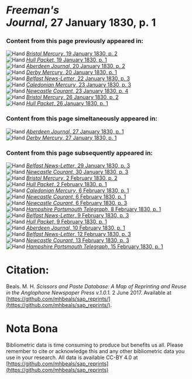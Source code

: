 # *Freeman's Journal*, 27 January 1830, p. 1  
  
### Content from this page previously appeared in:  
![Hand](http://scissorsandpaste.net/wp-content/uploads/2017/06/smallhandpointer.png) [*Bristol Mercury*, 19 January 1830, p. 2](https://mhbeals.github.io/sap_html/Bristol-Mercury/Bristol-Mercury-19-January-1830-p-2)  
![Hand](http://scissorsandpaste.net/wp-content/uploads/2017/06/smallhandpointer.png) [*Hull Packet*, 19 January 1830, p. 1](https://mhbeals.github.io/sap_html/Hull-Packet/Hull-Packet-19-January-1830-p-1)  
![Hand](http://scissorsandpaste.net/wp-content/uploads/2017/06/smallhandpointer.png) [*Aberdeen Journal*, 20 January 1830, p. 2](https://mhbeals.github.io/sap_html/Aberdeen-Journal/Aberdeen-Journal-20-January-1830-p-2)  
![Hand](http://scissorsandpaste.net/wp-content/uploads/2017/06/smallhandpointer.png) [*Derby Mercury*, 20 January 1830, p. 1](https://mhbeals.github.io/sap_html/Derby-Mercury/Derby-Mercury-20-January-1830-p-1)  
![Hand](http://scissorsandpaste.net/wp-content/uploads/2017/06/smallhandpointer.png) [*Belfast News-Letter*, 22 January 1830, p. 3](https://mhbeals.github.io/sap_html/Belfast-News-Letter/Belfast-News-Letter-22-January-1830-p-3)  
![Hand](http://scissorsandpaste.net/wp-content/uploads/2017/06/smallhandpointer.png) [*Caledonian Mercury*, 23 January 1830, p. 3](https://mhbeals.github.io/sap_html/Caledonian-Mercury/Caledonian-Mercury-23-January-1830-p-3)  
![Hand](http://scissorsandpaste.net/wp-content/uploads/2017/06/smallhandpointer.png) [*Newcastle Courant*, 23 January 1830, p. 4](https://mhbeals.github.io/sap_html/Newcastle-Courant/Newcastle-Courant-23-January-1830-p-4)  
![Hand](http://scissorsandpaste.net/wp-content/uploads/2017/06/smallhandpointer.png) [*Bristol Mercury*, 26 January 1830, p. 2](https://mhbeals.github.io/sap_html/Bristol-Mercury/Bristol-Mercury-26-January-1830-p-2)  
![Hand](http://scissorsandpaste.net/wp-content/uploads/2017/06/smallhandpointer.png) [*Hull Packet*, 26 January 1830, p. 1](https://mhbeals.github.io/sap_html/Hull-Packet/Hull-Packet-26-January-1830-p-1)  
  
### Content from this page simeltaneously appeared in:  
![Hand](http://scissorsandpaste.net/wp-content/uploads/2017/06/smallhandpointer.png) [*Aberdeen Journal*, 27 January 1830, p. 1](https://mhbeals.github.io/sap_html/Aberdeen-Journal/Aberdeen-Journal-27-January-1830-p-1)  
![Hand](http://scissorsandpaste.net/wp-content/uploads/2017/06/smallhandpointer.png) [*Derby Mercury*, 27 January 1830, p. 1](https://mhbeals.github.io/sap_html/Derby-Mercury/Derby-Mercury-27-January-1830-p-1)  
  
### Content from this page subsequently appeared in:  
![Hand](http://scissorsandpaste.net/wp-content/uploads/2017/06/smallhandpointer.png) [*Belfast News-Letter*, 29 January 1830, p. 3](https://mhbeals.github.io/sap_html/Belfast-News-Letter/Belfast-News-Letter-29-January-1830-p-3)  
![Hand](http://scissorsandpaste.net/wp-content/uploads/2017/06/smallhandpointer.png) [*Newcastle Courant*, 30 January 1830, p. 3](https://mhbeals.github.io/sap_html/Newcastle-Courant/Newcastle-Courant-30-January-1830-p-3)  
![Hand](http://scissorsandpaste.net/wp-content/uploads/2017/06/smallhandpointer.png) [*Bristol Mercury*, 2 February 1830, p. 2](https://mhbeals.github.io/sap_html/Bristol-Mercury/Bristol-Mercury-2-February-1830-p-2)  
![Hand](http://scissorsandpaste.net/wp-content/uploads/2017/06/smallhandpointer.png) [*Hull Packet*, 2 February 1830, p. 1](https://mhbeals.github.io/sap_html/Hull-Packet/Hull-Packet-2-February-1830-p-1)  
![Hand](http://scissorsandpaste.net/wp-content/uploads/2017/06/smallhandpointer.png) [*Caledonian Mercury*, 6 February 1830, p. 1](https://mhbeals.github.io/sap_html/Caledonian-Mercury/Caledonian-Mercury-6-February-1830-p-1)  
![Hand](http://scissorsandpaste.net/wp-content/uploads/2017/06/smallhandpointer.png) [*Newcastle Courant*, 6 February 1830, p. 1](https://mhbeals.github.io/sap_html/Newcastle-Courant/Newcastle-Courant-6-February-1830-p-1)  
![Hand](http://scissorsandpaste.net/wp-content/uploads/2017/06/smallhandpointer.png) [*Newcastle Courant*, 6 February 1830, p. 3](https://mhbeals.github.io/sap_html/Newcastle-Courant/Newcastle-Courant-6-February-1830-p-3)  
![Hand](http://scissorsandpaste.net/wp-content/uploads/2017/06/smallhandpointer.png) [*Hampshire Portsmouth Telegraph*, 8 February 1830, p. 1](https://mhbeals.github.io/sap_html/Hampshire-Portsmouth-Telegraph/Hampshire-Portsmouth-Telegraph-8-February-1830-p-1)  
![Hand](http://scissorsandpaste.net/wp-content/uploads/2017/06/smallhandpointer.png) [*Belfast News-Letter*, 9 February 1830, p. 3](https://mhbeals.github.io/sap_html/Belfast-News-Letter/Belfast-News-Letter-9-February-1830-p-3)  
![Hand](http://scissorsandpaste.net/wp-content/uploads/2017/06/smallhandpointer.png) [*Hull Packet*, 9 February 1830, p. 1](https://mhbeals.github.io/sap_html/Hull-Packet/Hull-Packet-9-February-1830-p-1)  
![Hand](http://scissorsandpaste.net/wp-content/uploads/2017/06/smallhandpointer.png) [*Aberdeen Journal*, 10 February 1830, p. 1](https://mhbeals.github.io/sap_html/Aberdeen-Journal/Aberdeen-Journal-10-February-1830-p-1)  
![Hand](http://scissorsandpaste.net/wp-content/uploads/2017/06/smallhandpointer.png) [*Belfast News-Letter*, 12 February 1830, p. 3](https://mhbeals.github.io/sap_html/Belfast-News-Letter/Belfast-News-Letter-12-February-1830-p-3)  
![Hand](http://scissorsandpaste.net/wp-content/uploads/2017/06/smallhandpointer.png) [*Newcastle Courant*, 13 February 1830, p. 3](https://mhbeals.github.io/sap_html/Newcastle-Courant/Newcastle-Courant-13-February-1830-p-3)  
![Hand](http://scissorsandpaste.net/wp-content/uploads/2017/06/smallhandpointer.png) [*Hampshire Portsmouth Telegraph*, 15 February 1830, p. 1](https://mhbeals.github.io/sap_html/Hampshire-Portsmouth-Telegraph/Hampshire-Portsmouth-Telegraph-15-February-1830-p-1)  


# Citation: 

Beals. M. H. *Scissors and Paste Database: A Map of Reprinting and Reuse in the Anglophone Newspaper Press v.1.0.1.* 2 June 2017. Available at [https://github.com/mhbeals/sap_reprints/](https://github.com/mhbeals/sap_reprints/). 

# Nota Bona

Bibliometric data is time consuming to produce but benefits us all. Please remember to cite or acknowledge this and any other bibliometric data you use in your research. All data is available CC-BY 4.0 at [https://github.com/mhbeals/sap_reprints](https://github.com/mhbeals/sap_reprints)